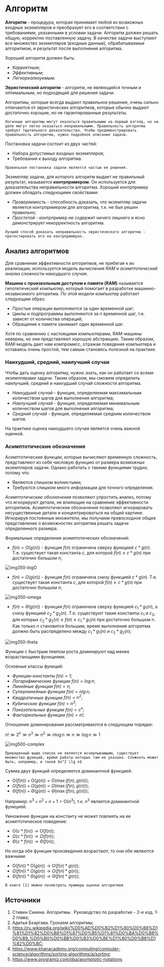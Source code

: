 # Алгоритм

**Алгоритм** - процедура, которая принимает любой из возможных входных экземпляров и преобразует его в соответствии с требованиями, указанными в условии задачи. Алгоритм должен решать общую, корректно поставленную задачу. В качестве задачи выступают все множество экземпляров (входные данные), обрабатываемые алгоритмом, и результат после выполнения алгоритма.

Хороший алгоритм должен быть:

* *Корректным*;
* *Эффективным*;
* *Легкореализуемым*.

**Эвристический алгоритм** - алгоритм, не являющийся точным и оптимальным, но подходящий для решения задачи.

Алгоритмы, которые всегда выдают правильное решение, очень сильно отличаются от эвристических алгоритмов, которые обычно выдают достаточно хорошие, но не гарантированные результаты.

```ad-warning
Логичные алгоритмы могут оказаться правильными на первый взгляд, но на деле могут легко оказаться неправильными. Правильность алгоритма требует тщательного доказательства. Чтобы продемонстрировать правильность алгоритма, нужно подробное описание задачи. 
```

Постановка задачи состоит из двух частей:

- Набора допустимых входных экземпляров;
- Требования к выходу алгоритма.

```ad-info
Правильная постановка задачи является частью ее решения.
```

Экземпляр задачи, для которого алгоритм выдает не правильный результат, называется **контрпримером**. Он используется для доказательства неправильности алгоритма. Хороший контрпример должен обладать следующими свойствами:

- *Проверяемость* - способность доказать, что экземпляр задачи является контрпримером для алгоритма,  т.к. не был решен правильно;
- *Простотой* - контрпример не содержит ничего лишнего и ясно демонстрирует некорректность алгоритма.

```ad-info
Лучший способ доказать неправильность эвристического алгоритма - протестировать его на контрпримерах.
```

## Анализ алгоритмов

Для сравнения эффективности алгоритмов, не прибегая к их реализации, используется *модель вычисления RAM* и *асимптотический анализ сложности наихудшего случая*.

**Машина с произвольным доступом к памяти (RAM)** называется гипотетический компьютер, который помогает в разработке машинно-независимого алгоритма. По этой модели компьютер работает следующим образ:

- Простые операции выполняются за один временной шаг;
- Циклы и подпрограммы выполняются за $n$ временной шаг, т.е. зависят от количества операций;
- Обращение к памяти занимает один временной шаг.

Хотя по сравнению с настоящими компьютерами, RAM-машины неверны, но они представляют хорошую абстракцию. Таким образом, RAM-модель дает нам компромисс, отражая поведение компьютера и оставаясь очень простой, тем самым становясь полезной на практике.

### Наихудший, средний, наилучший случаи

Чтобы дать оценку алгоритму, нужно знать, как он работает со всеми экземплярами задачи. Таким образом, мы сможем определить наилучший, средний и наихудший случай сложности алгоритма.

- *Наихудший случай* - функция, определяемая максимальным количеством шагов для выполнения алгоритма;
- *Наилучший случай* - функция, определяемая минимальным количеством шагов для выполнения алгоритма;
- *Средний случай* - функция, определяемая средним количеством шагов.

На практике оценка наихудшего случая является очень важной оценкой.

### Асимптотические обозначения

Асимптотические функции, которые вычисляют временную сложность, представляют из себя числовую функцию от размера возможных экземпляров задачи. Однако работать с такими функциями трудно, потому что:

- Являются слишком волнистыми;
- Требуются слишком много информации для точного определения.

*Асимптотические обозначения* позволяют упростить анализ, потому что игнорируют детали, не влияющие на сравнение эффективности алгоритмов. Асимптотические обозначения позволяют игнорировать несущественные детали и концентрироваться на общей картине. Игнорируя постоянные множители, мы получаем превосходное общее представление о возможностях алгоритма решать  задачи определенного размера.

Формальные определения асимптотических обозначений:

- $f(n) = \mathsf{O}(g(n))$ - функция $f(n)$ ограничена сверху функцией $c * g(n)$. Т.е. существует такая константа $c$, для которой $f(n) \leqslant c * g(n)$ при достаточно большом $n$;

![img350-bigO](bigO.jpg)

- $f(n) = \Omega(g(n))$ - функция $f(n)$ ограничена снизу функцией $c * g(n)$. Т.е. существует такая константа $c$, для которой $f(n) \geqslant c * g(n)$ при достаточно большом $n$;

![img350-omega](omega.jpg)

- $f(n) = \Theta(g(n))$ - функция $f(n)$ ограничена сверху функцией $c_{1} * g_{1}(n)$, а снизу функцией $c_{2} * g_{2}(n)$. Т.е. существуют такие константы $c_{1}$ и $c_{2}$, для которых $c_{2} * g_{2}(n) \leqslant f(n) \leqslant c_{1} * g_{1}(n)$ при достаточно большом $n$. Как только $n$ становится большим, время выполнения алгоритма должно быть распределено между $c_{1} * g_{1}(n)$ и $c_{2} * g_{2}(n)$;

![img350-theta](theta.jpg)

Функции с быстрым темпом роста *доминируют* над менее возрастающими функциями.

Основные классы функций:

- *Функции-константы $f(n) = 1$*;
- *Логарифмические функции $f(n) = \log n$*;
- *Линейные функции $f(n) = n$*;
- *Суперлинейные функции $f(n) = n \lg n$*;
- *Квадратичные функции $f(n) = n^2$*;
- *Кубические функции $f(n) = n^3$*;
- *Показательные функции $f(n) = c^n$*;
- *Факториальные функции $f(n) = n!$*;

Отношение доминирования рассматриваются в следующем порядке:

$n! \gg 2^n \gg n^3 \gg n^2 \gg n \log n \gg n \gg \log n \gg 1$

![img500-complex](complex.png)

```ad-info
Приведенный выше список не является исчерпывающим, существует множество функций, время работы которых там не указано. Сложноть может быть, например, и такой $n^2 \lg n$
```

Сумма двух функций определяется доминантной функцией:

- $\mathsf{O}(f(n)) + \mathsf{O}(g(n)) = \mathsf{O}(\max(f(n),g(n)))$;
- $\Omega(f(n)) + \Omega(g(n)) = \Omega(\max(f(n),g(n)))$;
- $\Theta(f(n)) + \Theta(g(n)) = \Theta(\max(f(n),g(n)))$;

Например: $n^3 + n^2 + n + 1 = \mathsf{O}(n^3)$, т.к. $n^3$ является доминантной функцией.

Умножение функции на константу не может повлиять на ее асимптотическое поведение:

- $\mathsf{O}(с * f(n)) \rightarrow \mathsf{O}(f(n))$;
- $\Omega(с * f(n)) \rightarrow \Omega(f(n))$;
- $\Theta(с * f(n)) \rightarrow \Theta(f(n))$;

Но когда обе функции произведения возрастают, то они обе являются важными:

- $\mathsf{O}(f(n)) * \mathsf{O}(g(n)) \rightarrow \mathsf{O}(f(n) * g(n))$;
- $\Omega(f(n)) * \Omega(g(n)) \rightarrow \Omega(f(n) * g(n))$;
- $\Theta(f(n)) * \Theta(g(n)) \rightarrow \Theta(f(n) * g(n))$;

```ad-note
В книге [1] можно посмотреть примеры оценки алгоритмов
```

## Источники

1. Стивен Скиена. Алгоритмы . Руководство по разработке - 2-е изд. 1-2 глава;
2. Адитья Бхаргава. Грокаем алгоритмы;
3. https://ru.wikipedia.org/wiki/%D0%AD%D0%B2%D1%80%D0%B8%D1%81%D1%82%D0%B8%D1%87%D0%B5%D1%81%D0%BA%D0%B8%D0%B9_%D0%B0%D0%BB%D0%B3%D0%BE%D1%80%D0%B8%D1%82%D0%BC;
4. https://www.khanacademy.org/computing/computer-science/algorithms/sorting-algorithms/a/sorting;
5. https://www.programiz.com/dsa/asymptotic-notations